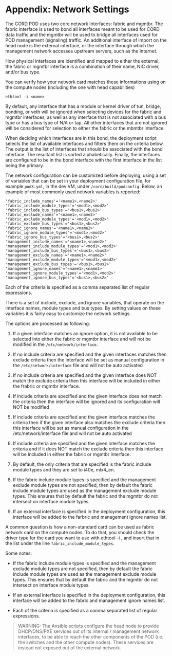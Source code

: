 # Appendix:  Network Settings 

The CORD POD uses two core network interfaces: fabric and mgmtbr. 
The fabric interface is used to bond all interfaces meant to be used for CORD data traffic and the mgmtbr will be used to bridge all interfaces used for POD management (signaling) traffic. An additional interface of import on the head node is the external interface, or the interface through which the management network accesses upstream servers, such as the Internet. 

How physical interfaces are identified and mapped to either the external, the fabric or mgmtbr interface is a combination of their name, NIC driver, and/or bus type. 

You can verify how your network card matches these informations using on the compute nodes (including the one with head capabilities) 

```
ethtool -i <name>
```

By default, any interface that has a module or kernel driver of tun, bridge, bonding, or veth will be ignored when selecting devices for the fabric and mgmtbr interfaces, as well as any interface that is not associated with a bus type or has a bus type of N/A or tap. All other interfaces that are not ignored will be considered for selection to either the fabric or the mbmtbr interface. 

When deciding which interfaces are in this bond, the deployment script selects the list of available interfaces and filters them on the criteria below. The output is the list of interfaces that should be associated with the bond interface. The resultant list is sorted alphabetically. Finally, the interfaces are configured to be in the bond interface with the first interface in the list being the primary. 

The network configuration can be customized before deploying, using a set of variables that can be set in your deployment configuration file, for example `podX.yml`, in the dev VM, under `/cord/build/podconfig`. 
Below, an example of most commonly used network variables is reported:

```
'fabric_include_names'='<name1>,<name2>'
'fabric_include_module_types'='<mod1>,<mod2>'
'fabric_include_bus_types'='<bus1>,<bus2>'
'fabric_exclude_names'='<name1>,<name2>'
'fabric_exclude_module_types'='<mod1>,<mod2>'
'fabric_exclude_bus_types'='<bus1>,<bus2>'
'fabric_ignore_names'='<name1>,<name2>'
'fabric_ignore_module_types'='<mod1>,<mod2>'
'fabric_ignore_bus_types'='<bus1>,<bus2>'
'management_include_names'='<name1>,<name2>'
'management_include_module_types'='<mod1>,<mod2>'
'management_include_bus_types'='<bus1>,<bus2>'
'management_exclude_names'='<name1>,<name2>'
'management_exclude_module_types'='<mod1>,<mod2>'
'management_exclude_bus_types'='<bus1>,<bus2>'
'management_ignore_names'='<name1>,<name2>'
'management_ignore_module_types'='<mod1>,<mod2>'
'management_ignore_bus_types'='<bus1>,<bus2>'
```

Each of the criteria is specified as a comma separated list of regular expressions. 

There is a set of include, exclude, and ignore variables, that operate on the interface names, module types and bus types. By setting values on these variables it is fairly easy to customize the network settings. 

The options are processed as following:

1. If a given interface matches an ignore option, it is not available to be selected into either the fabric or mgmtbr interface and will not be modified in the `/etc/network/interface`. 

2. If no include criteria are specified and the given interfaces matches then exclude criteria then the interface will be set as manual configuration in the `/etc/network/interface` file and will not be auto activated 

3. If no include criteria are specified and the given interface does NOT match the exclude criteria then this interface will be included in either the frabric or mgmtbr interface. 

4. If include criteria are specified and the given interface does not match the criteria then the interface will be ignored and its configuration will NOT be modified 

5. If include criteria are specified and the given interface matches the criteria then if the given interface also matches the exclude criteria then this interface will be set as manual configuration in the /etc/network/interface file and will not be auto activated 

6. If include criteria are specified and the given interface matches the criteria and if it does NOT match the exclude criteria then this interface will be included in either the fabric or mgmtbr interface. 

7. By default, the only criteria that are specified is the fabric include module types and they are set to i40e, mlx4_en. 

8. If the fabric include module types is specified and the management exclude module types are not specified, then by default the fabric include module types are used as the management exclude module types. This ensures that by default the fabric and the mgmtbr do not intersect on interface module types. 

9. If an external interface is specified in the deployment configuration, this interface will be added to the farbric and management ignore names list. 

A common question is how a non-standard card can be used as fabric network card on the compute nodes. To do that, you should check the driver type for the card you want to use with ethtool -i <name>, and insert that in the list under the line `fabric_include_module_types`. 

Some notes:

* If the fabric include module types is specified and the management exclude module types are not specified, then by default the fabric include module types are used as the management exclude module types. This ensures that by default the fabric and the mgmtbr do not intersect on interface module types. 

* If an external interface is specified in the deployment configuration, this interface will be added to the fabric and management ignore names list. 

* Each of the criteria is specified as a comma separated list of regular expressions. 

>WARNING: The Ansible scripts configure the head node to provide DHCP/DNS/PXE services out of its internal / management network interfaces, to be able to reach the other components of the POD (i.e. the switches and the other compute nodes). These services are instead not exposed out of the external network. 

